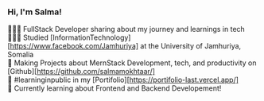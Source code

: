  ### Hi, I'm Salma!
👩🏻‍💻 FullStack Developer sharing about my journey and learnings in tech<br/>
👩🏻‍🎓 Studied [InformationTechnology][https://www.facebook.com/Jamhuriya] at the University of Jamhuriya, Somalia<br/>
🎨 Making Projects about MernStack Development, tech, and productivity on [Github][https://github.com/salmamokhtaar/]<br/>
🌷 #learninginpublic in my [Portifolio][https://portifolio-last.vercel.app/]<br/>
💭 Currently learning about Frontend  and Backend Developement!
